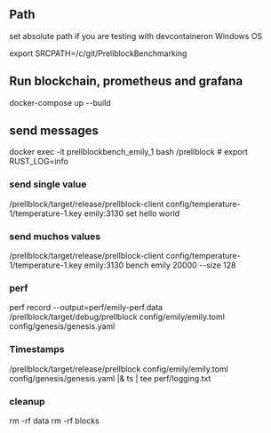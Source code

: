 
## Path 
set absolute path if you are testing with devcontaineron Windows OS

export SRCPATH=/c/git/PrellblockBenchmarking

## Run blockchain, prometheus and grafana
docker-compose up --build

## send messages

docker exec -it prellblockbench_emily_1 bash
/prellblock # export RUST_LOG=info

### send single value
/prellblock/target/release/prellblock-client config/temperature-1/temperature-1.key emily:3130 set hello world

### send muchos values
/prellblock/target/release/prellblock-client config/temperature-1/temperature-1.key emily:3130 bench emily 20000 --size 128

### perf
perf record --output=perf/emily-perf.data /prellblock/target/debug/prellblock config/emily/emily.toml config/genesis/genesis.yaml

### Timestamps
/prellblock/target/release/prellblock config/emily/emily.toml config/genesis/genesis.yaml |& ts | tee perf/logging.txt

### cleanup

rm -rf data
rm -rf blocks